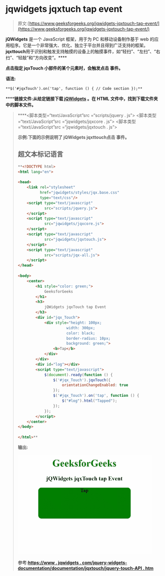 # jqwidgets jqxtuch tap event

> 原文:[https://www.geeksforgeeks.org/jqwidgets-jqxtouch-tap-event/](https://www.geeksforgeeks.org/jqwidgets-jqxtouch-tap-event/)

**jQWidgets** 是一个 JavaScript 框架，用于为 PC 和移动设备制作基于 web 的应用程序。它是一个非常强大、优化、独立于平台并且得到广泛支持的框架。****jqxttouch****用于识别和触发支持触摸的设备上的触摸事件，如“轻扫”、“左扫”、“右扫”、“轻敲”和“方向改变”。****

****点击指定 jqxTouch 小部件的某个元素时，会触发**点击** **事件**。****

******语法:******

```html
**$('#jqxTouch').on('tap', function () { // Code section });**
```

******链接文件:**从给定链接下载 [jQWidgets](https://www.jqwidgets.com/download/) 。在 HTML 文件中，找到下载文件夹中的脚本文件。****

> <link rel="”stylesheet”" href="”jqwidgets/styles/jqx.base.css”" type="”text/css”"> ****<脚本类型=“text/JavaScript”src =“scripts/jquery . js”></脚本>
> <脚本类型=“text/JavaScript”src =“jqwidgets/jqxcore . js”></脚本>
> <脚本类型=“text/JavaScript”src =“jqwidgets/jqxtouch . js”></脚本****

******示例:**下面的示例说明了 jQWidgets jqxttouch**点击** **事件**。****

## ****超文本标记语言****

```html
**<!DOCTYPE html>
<html lang="en">

<head>
    <link rel="stylesheet" 
          href="jqwidgets/styles/jqx.base.css" 
          type="text/css"/>
    <script type="text/javascript" 
            src="scripts/jquery.js">
    </script>
    <script type="text/javascript" 
            src="jqwidgets/jqxcore.js">
    </script>
    <script type="text/javascript" 
            src="jqwidgets/jqxtouch.js">
    </script>
    <script type="text/javascript" 
            src="scripts/jqx-all.js">
    </script>
</head>

<body>
    <center>
        <h1 style="color: green;">
            GeeksforGeeks
        </h1>
        <h3>
            jQWidgets jqxTouch tap Event
        </h3>
        <div id="jqx_Touch">
            <div style="height: 100px; 
                      width: 300px;
                      color: black; 
                      border-radius: 10px;
                      background: green;">
                <b>Tap</b>
            </div>
        </div>
        <div id="log"></div>
        <script type="text/javascript">
            $(document).ready(function () {
                $('#jqx_Touch').jqxTouch({
                    orientationChangeEnabled: true
                });
                $('#jqx_Touch').on('tap', function () {
                    $("#log").html("Tapped");
                });
            });
        </script>
    </center>
</body>

</html>**
```

******输出:******

****![](img/2e7ae6ad8ab900706e47a8dd7120b305.png)****

******参考:**[https://www . jqwidgets . com/jquery-widgets-documentation/documentation/jqxtouch/jquery-touch-API . htm](https://www.jqwidgets.com/jquery-widgets-documentation/documentation/jqxtouch/jquery-touch-api.htm)****